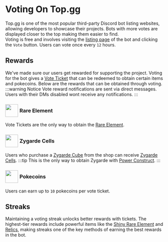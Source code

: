# Voting On Top.gg
Top.gg is one of the most popular third-party Discord bot listing websites, allowing developers to showcase their projects. Bots with more votes are displayed closer to the top making them easier to find. <br>Voting is free and involves visiting the [listing page](https://top.gg/bot/818836234104602635/vote) of the bot and clicking the `Vote` button. Users can vote once every `12` hours.

## Rewards
We've made sure our users get rewarded for supporting the project. Voting for the bot gives a [Vote Ticket](../commands/rewards.md#vote-ticket) that can be redeemed to obtain certain items and pokecoins. Below are the rewards that can be obtained through voting.
:::warning Notice
Vote reward notifications are sent via direct messages. Users with their DMs disabled wont receive any notifications.
:::
### <div style="display: flex;align-items: center"><img src="https://cdn.discordapp.com/emojis/1308415231298371584.png" width="40" height="40" style="margin-right:5px">Rare Element</div>
Vote Tickets are the only way to obtain the [Rare Element](../items.md#rare-element). 

### <div style="display: flex;align-items: center"><img src="https://cdn.discordapp.com/emojis/1319518118040567859.png" width="40" height="40" style="margin-right:5px">Zygarde Cells</div>
Users who purchase a [Zygarde Cube](https://bulbapedia.bulbagarden.net/wiki/Zygarde_Cube) from the shop can receive [Zygarde Cells](https://bulbapedia.bulbagarden.net/wiki/Zygarde_Cell).
:::tip
This is the only way to obtain Zygarde with [Power Construct](https://bulbapedia.bulbagarden.net/wiki/Power_Construct_(Ability)).
:::
### <div style="display: flex;align-items: center"><img src="https://cdn.discordapp.com/emojis/1341037903152812102.png" width="40" height="40" style="margin-right:5px">Pokecoins</div>
Users can earn up to `10` pokecoins per vote ticket.

## Streaks
Maintaining a voting streak unlocks better rewards with tickets. The highest-tier rewards include powerful items like the [Shiny Rare Element](../items.md#shiny-rare-element) and [Relics](../items.md#relics), making streaks one of the key methods of earning the best rewards in the bot.